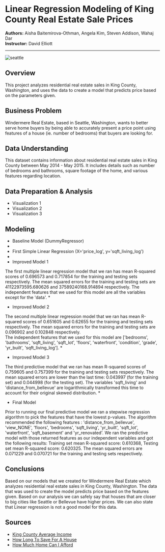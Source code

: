 # Linear Regression Modeling of King County Real Estate Sale Prices
<p>
<b>Authors:</b> Aisha Baitemirova-Othman, Angela Kim, Steven Addison, Wahaj Dar
<br>
<b>Instructor:</b> David Elliott
</p>


----------



![seattle](https://www.racialequityalliance.org/wp-content/uploads/2016/10/assessors_social-1.jpg)


## Overview
This project analyzes residential real estate sales in King County, Washington, and uses the data to create a model that predicts price based on the parameters given.


## Business Problem
Windermere Real Estate, based in Seattle, Washington, wants to better serve home buyers by being able to accurately present a price point using features of a house (ie. number of bedrooms) that buyers are looking for.


## Data Understanding
This dataset contains information about residential real estate sales in King County between May 2014 - May 2015. It includes details such as number of bedrooms and bathrooms, square footage of the home, and various features regarding location.


## Data Preparation & Analysis
* Visualization 1
* Visualization 2
* Visualization 3



## Modeling
* Baseline Model (DummyRegressor)
* 
* First Simple Linear Regression (X='price_log', y='sqft_living_log')
* 
* Improved Model 1

The first multiple linear regression model that we ran has mean R-squared scores of  0.696573 and 0.717854 for the training and testing sets respectively. The mean squared errors for the training and testing sets are 41122973595.680626 and 37589240168.914894 respectively. The independent features that we used for this model are all the variables except for the 'data'. 
* 
* Improved Model 2

The second multiple linear regression model that we ran has mean R-squared scores of 0.651605 and 0.62655 for the training and testing sets respectively. The mean squared errors for the training and testing sets are 0.096902 and 0.102848 respectively.  
The independent features that we used for this model are ['bedrooms', 'bathrooms', 'sqft_living', 'sqft_lot', 'floors',
       'waterfront', 'condition', 'grade', 'yr_built', 'sqft_living_log']. 
* 
* Improved Model 3

The third predictive model that we ran has mean R-squared scores of 0.759605 and 0.757399 for the training and testing sets respectively. The mean squared errors are lower than the last time: 0.043997 (for the training set) and 0.044998 (for the testing set). The variables 'sqft_living' and 'distance_from_bellevue' are logarithmically transformed this time to account for their original skewed distribution.
* 

* Final Model

Prior to running our final predictive model we ran a stepwise regression algorithm to pick the features that have the lowest p-values. The algorithm recommended the following features : 'distance_from_bellevue', 'view_NONE', 'floors', 'bedrooms', 'sqft_living', 'yr_built', 'sqft_lot', 'waterfront', 'sqft_basement' and 'yr_renovated'. We ran the predictive model with those returned features as our independent variables and got the following results:
Training set mean R-squared score: 0.610368, Testing set mean R-squared score: 0.620325.
The mean squared errors are 0.071229 and 0.070721 for the training and testing sets respectively. 


## Conclusions

Based on our models that we created for Windermere Real Estate which analyzes residential real estate sales in King County, Washington. The data that was used to create the model predicts price based on the features given. Based on our analysis we can safely say that houses that are closer to big cities like Seattle or Bellevue have higher prices. We can also state that Linear regression is not a good model for this data.




## Sources
* [King County Average Income](https://kingcounty.gov/independent/forecasting/King%20County%20Economic%20Indicators/Household%20Income.aspx)
* [How Long To Save For A House](https://www.cnbc.com/2018/07/13/want-to-buy-a-house-this-is-how-long-youll-have-to-save.html)
* [How Much Home Can I Afford](https://www.zillow.com/mortgage-calculator/house-affordability/)
